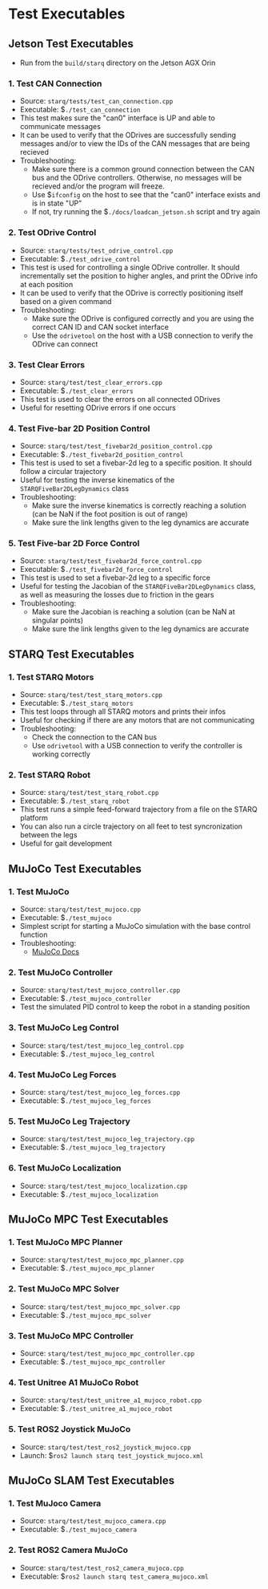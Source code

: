 # Test Executables

## Jetson Test Executables

- Run from the `build/starq` directory on the Jetson AGX Orin

### 1. Test CAN Connection
- Source: `starq/tests/test_can_connection.cpp`
- Executable: $`./test_can_connection`
- This test makes sure the "can0" interface is UP and able to communicate messages
- It can be used to verify that the ODrives are successfully sending messages and/or to view the IDs of the CAN messages that are being recieved
- Troubleshooting:
  - Make sure there is a common ground connection between the CAN bus and the ODrive controllers. Otherwise, no messages will be recieved and/or the program will freeze.
  - Use $`ifconfig` on the host to see that the "can0" interface exists and is in state "UP"
  - If not, try running the $`./docs/loadcan_jetson.sh` script and try again

### 2. Test ODrive Control
- Source: `starq/tests/test_odrive_control.cpp`
- Executable: $`./test_odrive_control`
- This test is used for controlling a single ODrive controller. It should incrementally set the position to higher angles, and print the ODrive info at each position
- It can be used to verify that the ODrive is correctly positioning itself based on a given command
- Troubleshooting:
  - Make sure the ODrive is configured correctly and you are using the correct CAN ID and CAN socket interface
  - Use the `odrivetool` on the host with a USB connection to verify the ODrive can connect

### 3. Test Clear Errors
- Source: `starq/test/test_clear_errors.cpp`
- Executable: $`./test_clear_errors`
- This test is used to clear the errors on all connected ODrives
- Useful for resetting ODrive errors if one occurs

### 4. Test Five-bar 2D Position Control
- Source: `starq/test/test_fivebar2d_position_control.cpp`
- Executable: $`./test_fivebar2d_position_control`
- This test is used to set a fivebar-2d leg to a specific position. It should follow a circular trajectory
- Useful for testing the inverse kinematics of the `STARQFiveBar2DLegDynamics` class
- Troubleshooting:
  - Make sure the inverse kinematics is correctly reaching a solution (can be NaN if the foot position is out of range)
  - Make sure the link lengths given to the leg dynamics are accurate

### 5. Test Five-bar 2D Force Control
- Source: `starq/test/test_fivebar2d_force_control.cpp`
- Executable: $`./test_fivebar2d_force_control`
- This test is used to set a fivebar-2d leg to a specific force
- Useful for testing the Jacobian of the `STARQFiveBar2DLegDynamics` class, as well as measuring the losses due to friction in the gears
- Troubleshooting:
  - Make sure the Jacobian is reaching a solution (can be NaN at singular points)
  - Make sure the link lengths given to the leg dynamics are accurate

## STARQ Test Executables

### 1. Test STARQ Motors
- Source: `starq/test/test_starq_motors.cpp`
- Executable: $`./test_starq_motors`
- This test loops through all STARQ motors and prints their infos
- Useful for checking if there are any motors that are not communicating
- Troubleshooting:
  - Check the connection to the CAN bus
  - Use `odrivetool` with a USB connection to verify the controller is working correctly

### 2. Test STARQ Robot
- Source: `starq/test/test_starq_robot.cpp`
- Executable: $`./test_starq_robot`
- This test runs a simple feed-forward trajectory from a file on the STARQ platform
- You can also run a circle trajectory on all feet to test syncronization between the legs
- Useful for gait development

## MuJoCo Test Executables

### 1. Test MuJoCo
- Source: `starq/test/test_mujoco.cpp`
- Executable: $`./test_mujoco`
- Simplest script for starting a MuJoCo simulation with the base control function
- Troubleshooting:
  - [MuJoCo Docs](https://mujoco.readthedocs.io/en/stable/overview.html)

### 2. Test MuJoCo Controller
- Source: `starq/test/test_mujoco_controller.cpp`
- Executable: $`./test_mujoco_controller`
- Test the simulated PID control to keep the robot in a standing position

### 3. Test MuJoCo Leg Control
- Source: `starq/test/test_mujoco_leg_control.cpp`
- Executable: $`./test_mujoco_leg_control`

### 4. Test MuJoCo Leg Forces
- Source: `starq/test/test_mujoco_leg_forces.cpp`
- Executable: $`./test_mujoco_leg_forces`

### 5. Test MuJoCo Leg Trajectory
- Source: `starq/test/test_mujoco_leg_trajectory.cpp`
- Executable: $`./test_mujoco_leg_trajectory`

### 6. Test MuJoCo Localization
- Source: `starq/test/test_mujoco_localization.cpp`
- Executable: $`./test_mujoco_localization`

## MuJoCo MPC Test Executables

### 1. Test MuJoCo MPC Planner
- Source: `starq/test/test_mujoco_mpc_planner.cpp`
- Executable: $`./test_mujoco_mpc_planner`

### 2. Test MuJoCo MPC Solver
- Source: `starq/test/test_mujoco_mpc_solver.cpp`
- Executable: $`./test_mujoco_mpc_solver`

### 3. Test MuJoCo MPC Controller
- Source: `starq/test/test_mujoco_mpc_controller.cpp`
- Executable: $`./test_mujoco_mpc_controller`

### 4. Test Unitree A1 MuJoCo Robot
- Source: `starq/test/test_unitree_a1_mujoco_robot.cpp`
- Executable: $`./test_unitree_a1_mujoco_robot`

### 5. Test ROS2 Joystick MuJoCo
- Source: `starq/test/test_ros2_joystick_mujoco.cpp`
- Launch: $`ros2 launch starq test_joystick_mujoco.xml`

## MuJoCo SLAM Test Executables

### 1. Test MuJoco Camera
- Source: `starq/test/test_mujoco_camera.cpp`
- Executable: $`./test_mujoco_camera`

### 2. Test ROS2 Camera MuJoCo
- Source: `starq/test/test_ros2_camera_mujoco.cpp`
- Executable: $`ros2 launch starq test_camera_mujoco.xml`